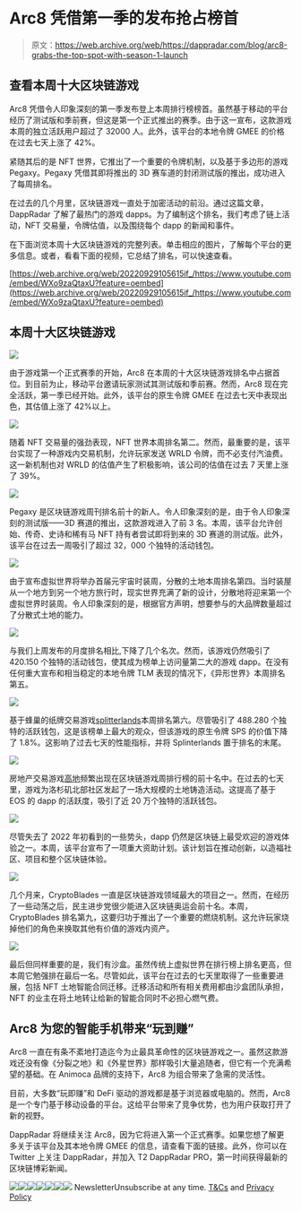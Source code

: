 # Arc8 凭借第一季的发布抢占榜首

> 原文：<https://web.archive.org/web/https://dappradar.com/blog/arc8-grabs-the-top-spot-with-season-1-launch>

## 查看本周十大区块链游戏

Arc8 凭借令人印象深刻的第一季发布登上本周排行榜榜首。虽然基于移动的平台经历了测试版和季前赛，但这是第一个正式推出的赛季。由于这一宣布，这款游戏本周的独立活跃用户超过了 32000 人。此外，该平台的本地令牌 GMEE 的价格在过去七天上涨了 42%。

紧随其后的是 NFT 世界，它推出了一个重要的令牌机制，以及基于多边形的游戏 Pegaxy。Pegaxy 凭借其即将推出的 3D 赛车道的封闭测试版的推出，成功进入了每周排名。

在过去的几个月里，区块链游戏一直处于加密活动的前沿。通过这篇文章，DappRadar 了解了最热门的游戏 dapps。为了编制这个排名，我们考虑了链上活动，NFT 交易量，令牌估值，以及围绕每个 dapp 的新闻和事件。

在下面浏览本周十大区块链游戏的完整列表。单击相应的图片，了解每个平台的更多信息。或者，看看下面的视频，它总结了排名，可以快速查看。

[https://web.archive.org/web/20220929105615if_/https://www.youtube.com/embed/WXo9zaQtaxU?feature=oembed](https://web.archive.org/web/20220929105615if_/https://www.youtube.com/embed/WXo9zaQtaxU?feature=oembed)

## 本周十大区块链游戏

[![](img/0807b380f3b68c518bc7c53a2067e25b.png)](https://web.archive.org/web/20220929105615/https://dappradar.com/polygon/games/arc8-by-gamee-1)

由于游戏第一个正式赛季的开始，Arc8 在本周的十大区块链游戏排名中占据首位。到目前为止，移动平台邀请玩家测试其测试版和季前赛。然而，Arc8 现在完全活跃，第一季已经开始。此外，该平台的原生令牌 GMEE 在过去七天中表现出色，其估值上涨了 42%以上。

![](img/f31b6ff9320a158dca77247727be4151.png)

随着 NFT 交易量的强劲表现，NFT 世界本周排名第二。然而，最重要的是，该平台实现了一种游戏内交易机制，允许玩家发送 WRLD 令牌，而不必支付汽油费。这一新机制也对 WRLD 的估值产生了积极影响，该公司的估值在过去 7 天里上涨了 39%。

[![](img/8b3c11406a51a3885a5f88573fbc9ac6.png)](https://web.archive.org/web/20220929105615/https://dappradar.com/polygon/games/pegaxy)

Pegaxy 是区块链游戏周刊排名前十的新人。令人印象深刻的是，由于令人印象深刻的测试版——3D 赛道的推出，这款游戏进入了前 3 名。本周，该平台允许创始、传奇、史诗和稀有马 NFT 持有者尝试即将到来的 3D 赛道的测试版。此外，该平台在过去一周吸引了超过 32，000 个独特的活动钱包。

[![](img/3d9491ac02b1e100a4cb279e0beab7ee.png)](https://web.archive.org/web/20220929105615/https://dappradar.com/ethereum/marketplaces/decentraland)

由于宣布虚拟世界将举办首届元宇宙时装周，分散的土地本周排名第四。当时装屋从一个地方到另一个地方旅行时，现实世界充满了新的设计，分散地将迎来第一个虚拟世界时装周。令人印象深刻的是，根据官方声明，想要参与的大品牌数量超过了分散式土地的能力。

[![](img/5e2107dead9bc716969d041ce066257f.png)](https://web.archive.org/web/20220929105615/https://dappradar.com/wax/games/alien-worlds-1)

与我们上周发布的月度排名相比,下降了几个名次。然而，该游戏仍然吸引了 420.150 个独特的活动钱包，使其成为榜单上访问量第二大的游戏 dapp。在没有任何重大宣布和相当稳定的本地令牌 TLM 表现的情况下，《异形世界》本周排名第五。

[![](img/7c4ab234222e6b407b9ab20faf017ee5.png)](https://web.archive.org/web/20220929105615/https://dappradar.com/hive/games/splinterlands)

基于蜂巢的纸牌交易游戏[splitterlands](https://web.archive.org/web/20220929105615/https://dappradar.com/hive/games/splinterlands)本周排名第六。尽管吸引了 488.280 个独特的活跃钱包，这是该榜单上最大的观众，但该游戏的原生令牌 SPS 的价值下降了 1.8%。这影响了过去七天的性能指标，并将 Splinterlands 置于排名的末尾。

[![](img/8c4011bcb0dc28717579331105279700.png)](https://web.archive.org/web/20220929105615/https://dappradar.com/eos/games/upland)

房地产交易游戏[高地](https://web.archive.org/web/20220929105615/https://dappradar.com/eos/games/upland)频繁出现在区块链游戏周排行榜的前十名中。在过去的七天里，游戏为洛杉矶北部社区发起了一场大规模的土地铸造活动。这提高了基于 EOS 的 dapp 的活跃度，吸引了近 20 万个独特的活跃钱包。

[![](img/4e59273548692f062ecbf2caf408a65a.png)](https://web.archive.org/web/20220929105615/https://dappradar.com/harmony/games/defi-kingdoms)

尽管失去了 2022 年初看到的一些势头，dapp 仍然是区块链上最受欢迎的游戏体验之一。本周，该平台宣布了一项重大资助计划。该计划旨在推动创新，以造福社区、项目和整个区块链体验。

[![](img/802d39003267da184e809797b314ed04.png)](https://web.archive.org/web/20220929105615/https://dappradar.com/binance-smart-chain/games/cryptoblades-1)

几个月来，CryptoBlades 一直是区块链游戏领域最大的项目之一。然而，在经历了一些动荡之后，民主进步党很少能进入区块链奥运会前十名。本周，CryptoBlades 排名第九，这要归功于推出了一个重要的燃烧机制。这允许玩家烧掉他们的角色来换取其他有价值的游戏内资产。

[![](img/a1c5f2cfd15226c382e155bbcb91f588.png)](https://web.archive.org/web/20220929105615/https://dappradar.com/ethereum/games/the-sandbox)

最后但同样重要的是，我们有沙盒。虽然传统上虚拟世界在排行榜上排名更高，但本周它勉强排在最后一名。尽管如此，该平台在过去的七天里取得了一些重要进展，包括 NFT 土地智能合同迁移。迁移活动和所有相关费用都由沙盒团队承担，NFT 的业主在将土地转让给新的智能合同时不必担心燃气费。

## Arc8 为您的智能手机带来“玩到赚”

Arc8 一直在有条不紊地打造迄今为止最具革命性的区块链游戏之一。虽然这款游戏还没有像《分裂之地》和《外星世界》那样吸引大量追随者，但它有一个充满希望的基础。在 Animoca 品牌的支持下，Arc8 为组合带来了急需的灵活性。

目前，大多数“玩即赚”和 DeFi 驱动的游戏都是基于浏览器或电脑的。然而，Arc8 是一个专门基于移动设备的平台。这给平台带来了竞争优势，也为用户获取打开了新的视野。

DappRadar 将继续关注 Arc8，因为它将进入第一个正式赛季。如果您想了解更多关于该平台及其本地令牌 GMEE 的信息，请查看下面的链接。此外，你可以在 Twitter 上关注 DappRadar，并加入 T2 DappRadar PRO，第一时间获得最新的区块链博彩新闻。

[](https://web.archive.org/web/20220929105615/https://dappradar.com/polygon/games/arc8-by-gamee-1)[![](img/708b88958c4ef21e9d35343890d666ab.png)<picture>![](img/e872e9eb2e29e3cfbabcc159f8cc5cb2.png)</picture>](https://web.archive.org/web/20220929105615/https://dappradar.com/polygon/games/arc8-by-gamee-1)[](https://web.archive.org/web/20220929105615/https://dappradar.com/hub/token/polygon/GMEE/MATIC?from=0xcf32822ff397ef82425153a9dcb726e5ff61dca7)[![](img/708b88958c4ef21e9d35343890d666ab.png)<picture>![](img/368bc7a5d212e077b2f1c659196dc2f6.png)</picture>](https://web.archive.org/web/20220929105615/https://dappradar.com/hub/token/polygon/GMEE/MATIC?from=0xcf32822ff397ef82425153a9dcb726e5ff61dca7)[](https://web.archive.org/web/20220929105615/https://dappradar.com/rankings/protocol/polygon/category/games)[![](img/708b88958c4ef21e9d35343890d666ab.png)<picture>![](img/9ff2cccb0181c75b55aed29b9ad30d3f.png)</picture>](https://web.archive.org/web/20220929105615/https://dappradar.com/rankings/protocol/polygon/category/games)![](img/6d5a4a2d609c56e1a5771717e54ba759.png) NewsletterUnsubscribe at any time. [T&Cs](https://web.archive.org/web/20220929105615/https://dappradar.com/terms) and [Privacy Policy](https://web.archive.org/web/20220929105615/https://dappradar.com/privacy-policy)